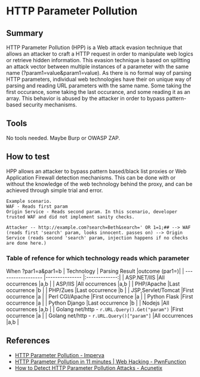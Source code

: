 # HTTP Parameter Pollution


## Summary

HTTP Parameter Pollution (HPP) is a Web attack evasion technique that allows an attacker to craft a HTTP request in order to manipulate web logics or retrieve hidden information. This evasion technique is based on splitting an attack vector between multiple instances of a parameter with the same name (?param1=value&param1=value). As there is no formal way of parsing HTTP parameters, individual web technologies have their on unique way of parsing and reading URL parameters with the same name. Some taking the first occurance, some taking the last occurance, and some reading it as an array. This behavior is abused by the attacker in order to bypass pattern-based security mechanisms. 


## Tools

No tools needed. Maybe Burp or OWASP ZAP.

## How to test

HPP allows an attacker to bypass pattern based/black list proxies or Web Application Firewall detection mechanisms. This can be done with or without the knowledge of the web technology behind the proxy, and can be achieved through simple trial and error. 

```
Example scenario.
WAF - Reads first param
Origin Service - Reads second param. In this scenario, developer trusted WAF and did not implement sanity checks.

Attacker -- http://example.com?search=Beth&search=' OR 1=1;## --> WAF (reads first 'search' param, looks innocent. passes on) --> Origin Service (reads second 'search' param, injection happens if no checks are done here.)
```

### Table of refence for which technology reads which parameter
When ?par1=a&par1=b
| Technology                                      | Parsing Result  |outcome (par1=)|
| ------------------                              |---------------  |:-------------:|
| ASP.NET/IIS                                     |All occurrences  |a,b            |
| ASP/IIS                                         |All occurrences  |a,b            |
| PHP/Apache                                      |Last occurrence  |b              |
| PHP/Zues                                        |Last occurrence  |b              |
| JSP,Servlet/Tomcat                              |First occurrence |a              |
| Perl CGI/Apache                                 |First occurrence |a              |
| Python Flask                                    |First occurrence |a              |
| Python Django                                   |Last occurrence  |b              |
| Nodejs                                          |All occurrences  |a,b            |
| Golang net/http - `r.URL.Query().Get("param")`  |First occurrence |a              |
| Golang net/http - `r.URL.Query()["param"]`      |All occurrences  |a,b            |


## References
- [HTTP Parameter Pollution - Imperva](https://www.imperva.com/learn/application-security/http-parameter-pollution/)
- [HTTP Parameter Pollution in 11 minutes | Web Hacking - PwnFunction](https://www.youtube.com/watch?v=QVZBl8yxVX0&ab_channel=PwnFunction)
- [How to Detect HTTP Parameter Pollution Attacks - Acunetix](https://www.acunetix.com/blog/whitepaper-http-parameter-pollution/)